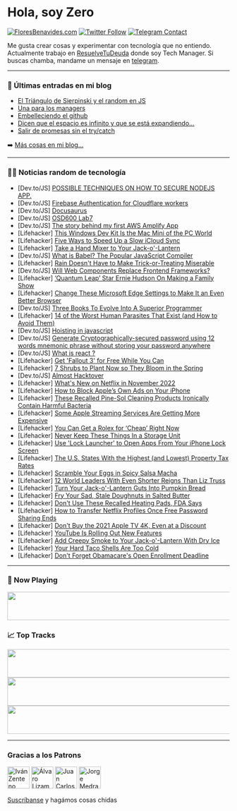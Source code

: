 # Hola, soy Zero

[![FloresBenavides.com](https://img.shields.io/website?down_message=oops&label=MiBlog&style=for-the-badge&up_message=online&url=https%3A%2F%2Ffloresbenavides.com)](https://floresbenavides.com) [![Twitter Follow](https://img.shields.io/twitter/follow/ZeroDragon?color=%231DA1F2&label=Follow&logo=twitter&logoColor=ffffff&style=for-the-badge)](https://twitter.com/zerodragon) [![Telegram Contact](https://img.shields.io/badge/escr%C3%ADbeme-ZeroDragon-%2326A5E4?style=for-the-badge&logo=telegram)](https://t.me/zerodragon)

Me gusta crear cosas y experimentar con tecnología que no entiendo.
Actualmente trabajo en [ResuelveTuDeuda](http://github.com/resuelve) donde soy Tech Manager.
Si buscas chamba, mandame un mensaje en [telegram](https://t.me/zerodragon).

---

### 📕 Últimas entradas en mi blog
<!-- BLOG-POST-LIST:START -->
- [El Triángulo de Sierpinski y el random en JS](https://floresbenavides.com/el-triangulo-de-sierpinski-y-el-random-en-js/)
- [Una para los managers](https://floresbenavides.com/una-para-los-managers/)
- [Embelleciendo el github](https://floresbenavides.com/embelleciendo-el-github/)
- [Dicen que el espacio es infinito y que se está expandiendo…](https://floresbenavides.com/dicen-que-el-espacio-es-infinito-y-que-se-esta-expandiendo/)
- [Salir de promesas sin el try/catch](https://floresbenavides.com/salir-de-promesas-sin-el-try-catch/)
<!-- BLOG-POST-LIST:END -->

➡️ [Más cosas en mi blog...](https://floresbenavides.com)

---

### 👨‍💻 Noticias random de tecnología
<!-- TECH-POSTS:START -->
- [Dev.to/JS] [POSSIBLE TECHNIQUES ON HOW TO SECURE NODEJS APP.](https://dev.to/harmeed/possible-techniques-on-how-to-secure-nodejs-app-5ce1)
- [Dev.to/JS] [Firebase Authentication for Cloudflare workers](https://dev.to/mmusket/firebase-authentication-for-cloudflare-workers-1476)
- [Dev.to/JS] [Docusaurus](https://dev.to/lostbutton/docusaurus-179p)
- [Dev.to/JS] [OSD600 Lab7](https://dev.to/dadolhay/osd600-lab7-2m3j)
- [Dev.to/JS] [The story behind my first AWS Amplify App](https://dev.to/wlg3r/the-story-behind-my-first-aws-amplify-app-5030)
- [Lifehacker] [This Windows Dev Kit Is the Mac Mini of the PC World](https://lifehacker.com/this-windows-dev-kit-is-the-mac-mini-of-the-pc-world-1849704668)
- [Lifehacker] [Five Ways to Speed Up a Slow iCloud Sync](https://lifehacker.com/five-ways-to-speed-up-a-slow-icloud-sync-1849706082)
- [Lifehacker] [Take a Hand Mixer to Your Jack-o&#39;-Lantern](https://lifehacker.com/take-a-hand-mixer-to-your-jack-o-lantern-1849706085)
- [Dev.to/JS] [What is Babel? The Popular JavaScript Compiler](https://dev.to/teejaydixon/what-is-babel-the-popular-javascript-compiler-58g9)
- [Lifehacker] [Rain Doesn&#39;t Have to Make Trick-or-Treating Miserable](https://lifehacker.com/rain-doesnt-have-to-make-trick-or-treating-miserable-1849705299)
- [Dev.to/JS] [Will Web Components Replace Frontend Frameworks?](https://dev.to/mariusbongarts/will-web-components-replace-frontend-frameworks-4509)
- [Lifehacker] [‘Quantum Leap’ Star Ernie Hudson On Making a Family Show](https://lifehacker.com/quantum-leap-star-ernie-hudson-on-making-a-family-sho-1849705983)
- [Lifehacker] [Change These Microsoft Edge Settings to Make It an Even Better Browser](https://lifehacker.com/change-these-microsoft-edge-settings-to-make-it-an-even-1849705168)
- [Dev.to/JS] [Three Books To Evolve Into A Superior Programmer](https://dev.to/cleveroscar/three-books-to-evolve-into-a-superior-programmer-25id)
- [Lifehacker] [14 of the Worst Human Parasites That Exist &lpar;and How to Avoid Them&rpar;](https://lifehacker.com/14-of-the-worst-human-parasites-that-exist-and-how-to-1849700930)
- [Dev.to/JS] [Hoisting in javascript](https://dev.to/pappijx/hoisting-in-javascript-3joe)
- [Dev.to/JS] [Generate Cryptographically-secured password using 12 words mnemonic phrase without storing your password anywhere](https://dev.to/athulr32/generate-cryptographically-secured-password-using-12-words-mnemonic-phrase-without-storing-your-password-anywhere-l6g)
- [Dev.to/JS] [What is react ?](https://dev.to/aminebeji/what-is-react--3jgn)
- [Lifehacker] [Get &#39;Fallout 3&#39; for Free While You Can](https://lifehacker.com/get-fallout-3-for-free-while-you-can-1849705583)
- [Lifehacker] [7 Shrubs to Plant Now so They Bloom in the Spring](https://lifehacker.com/7-shrubs-to-plant-now-so-they-bloom-in-the-spring-1849703342)
- [Dev.to/JS] [Almost Hacktover](https://dev.to/sfrunza13/almost-hacktover-34ek)
- [Lifehacker] [What&#39;s New on Netflix in November 2022](https://lifehacker.com/whats-new-on-netflix-in-november-2022-1849705372)
- [Lifehacker] [How to Block Apple’s Own Ads on Your iPhone](https://lifehacker.com/how-to-block-apple-s-own-ads-on-your-iphone-1849703889)
- [Lifehacker] [These Recalled Pine-Sol Cleaning Products Ironically Contain Harmful Bacteria](https://lifehacker.com/these-recalled-pine-sol-disinfectants-ironically-contai-1849703832)
- [Lifehacker] [Some Apple Streaming Services Are Getting More Expensive](https://lifehacker.com/some-apple-streaming-services-are-getting-more-expensiv-1849702206)
- [Lifehacker] [You Can Get a Rolex for ‘Cheap’ Right Now](https://lifehacker.com/you-can-get-a-rolex-for-cheap-right-now-1849701945)
- [Lifehacker] [Never Keep These Things In a Storage Unit](https://lifehacker.com/never-keep-these-things-in-a-storage-unit-1849702689)
- [Lifehacker] [Use &#39;Lock Launcher&#39; to Open Apps From Your iPhone Lock Screen](https://lifehacker.com/use-lock-launcher-to-open-apps-from-your-iphone-lock-sc-1849703317)
- [Lifehacker] [The U.S. States With the Highest &lpar;and Lowest&rpar; Property Tax Rates](https://lifehacker.com/the-u-s-states-with-the-highest-and-lowest-property-1849702438)
- [Lifehacker] [Scramble Your Eggs in Spicy Salsa Macha](https://lifehacker.com/scramble-your-eggs-in-spicy-salsa-macha-1849701391)
- [Lifehacker] [12 World Leaders With Even Shorter Reigns Than Liz Truss](https://lifehacker.com/12-world-leaders-with-even-shorter-reigns-than-liz-trus-1849702739)
- [Lifehacker] [Turn Your Jack-o&#39;-Lantern Guts Into Pumpkin Bread](https://lifehacker.com/turn-your-jack-o-lantern-guts-into-pumpkin-bread-1849700448)
- [Lifehacker] [Fry Your Sad, Stale Doughnuts in Salted Butter](https://lifehacker.com/fry-your-sad-stale-doughnuts-in-salted-butter-1849701197)
- [Lifehacker] [Don&#39;t Use These Recalled Heating Pads, FDA Says](https://lifehacker.com/dont-use-these-recalled-heating-pads-fda-says-1849700187)
- [Lifehacker] [How to Transfer Netflix Profiles Once Free Password Sharing Ends](https://lifehacker.com/how-to-transfer-netflix-profiles-once-free-password-sha-1849701052)
- [Lifehacker] [Don&#39;t Buy the 2021 Apple TV 4K, Even at a Discount](https://lifehacker.com/dont-buy-the-2021-apple-tv-4k-even-at-a-discount-1849700641)
- [Lifehacker] [YouTube Is Rolling Out New Features](https://lifehacker.com/youtube-is-rolling-out-new-features-1849700255)
- [Lifehacker] [Add Creepy Smoke to Your Jack-o&#39;-Lantern With Dry Ice](https://lifehacker.com/add-creepy-smoke-to-your-jack-o-lantern-with-dry-ice-1849700869)
- [Lifehacker] [Your Hard Taco Shells Are Too Cold](https://lifehacker.com/your-hard-taco-shells-are-too-cold-1849700040)
- [Lifehacker] [Don&#39;t Forget Obamacare&#39;s Open Enrollment Deadline](https://lifehacker.com/dont-forget-obamacares-open-enrollment-deadline-1849698802)<!-- TECH-POSTS:END -->

---

### 🎵 Now Playing
<a href="https://spotify-now-playing-dun.vercel.app/now-playing?open"><img src="https://spotify-now-playing-dun.vercel.app/now-playing" width="540" height="64"></a>

### 📈 Top Tracks
<a href="https://spotify-now-playing-dun.vercel.app/top-tracks?i=1&open"><img src="https://spotify-now-playing-dun.vercel.app/top-tracks?i=1" width="540" height="64"></a>
<a href="https://spotify-now-playing-dun.vercel.app/top-tracks?i=2&open"><img src="https://spotify-now-playing-dun.vercel.app/top-tracks?i=2" width="540" height="64"></a>
<a href="https://spotify-now-playing-dun.vercel.app/top-tracks?i=3&open"><img src="https://spotify-now-playing-dun.vercel.app/top-tracks?i=3" width="540" height="64"></a>

---

### Gracias a los Patrons
[<img src="https://avatars.githubusercontent.com/u/243380?v=4" alt="Iván Zenteno" width="50px">](https://github.com/k001) [<img src="https://avatars.githubusercontent.com/u/19955639?v=4" alt="Álvaro Lizama" width="50px">](https://github.com/alvarolizama) [<img src="https://avatars.githubusercontent.com/u/2718753?v=4" alt="Juan Carlos Ruiz" width="50px">](https://github.com/JuanCrg90) [<img src="https://avatars.githubusercontent.com/u/37025?v=4" alt="Jorge Medrano" width="50px">](https://github.com/h1pp1e) 

[Suscríbanse](https://www.patreon.com/zerodragon) y hagámos cosas chidas
